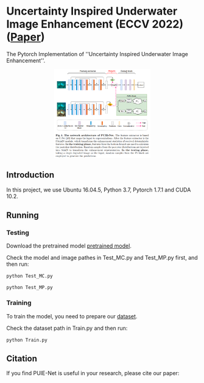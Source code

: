 # Uncertainty Inspired Underwater Image Enhancement (ECCV 2022)([Paper]())
The Pytorch Implementation of ''Uncertainty Inspired Underwater Image Enhancement''. 

<div align=center><img src="img/1.png" height = "50%" width = "50%"/></div>

## Introduction
In this project, we use Ubuntu 16.04.5, Python 3.7, Pytorch 1.7.1 and CUDA 10.2. 

## Running

### Testing

Download the pretrained model [pretrained model](https://drive.google.com/file/d/1rkGm0l826ybOk_RSJNSZwbKpJc_z2ZkU/view?usp=sharing).

Check the model and image pathes in Test_MC.py and Test_MP.py first, and then run:

```
python Test_MC.py
```
```
python Test_MP.py
```

### Training

To train the model, you need to prepare our [dataset](https://drive.google.com/file/d/1YXdyNT9ac6CCpQTNKP7SnKtlRyugauvh/view?usp=sharing).

Check the dataset path in Train.py and then run:
```
python Train.py
```

## Citation

If you find PUIE-Net is useful in your research, please cite our paper:


